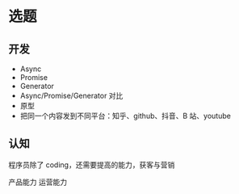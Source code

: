 # 选题

## 开发

- Async
- Promise
- Generator
- Async/Promise/Generator 对比
- 原型
- 把同一个内容发到不同平台：知乎、github、抖音、B 站、youtube

## 认知

程序员除了 coding，还需要提高的能力，获客与营销

产品能力
运营能力
